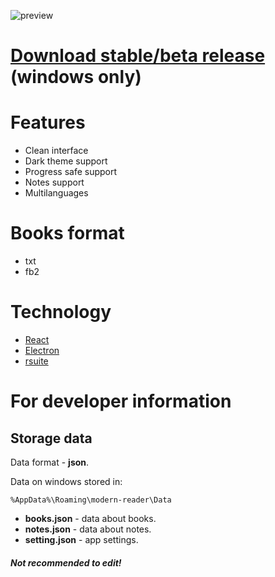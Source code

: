 ![preview](https://i.ibb.co/WzqY3XJ/preview.png)


# [Download stable/beta release](https://github.com/mrreads/modern-reader/releases) (windows only)

# Features

- Clean interface
- Dark theme support
- Progress safe support
- Notes support
- Multilanguages

# Books format

- txt
- fb2


# Technology

- [React](https://reactjs.org/)
- [Electron](https://www.electronjs.org/)
- [rsuite](https://github.com/rsuite/rsuite)

# For developer information

## Storage data

Data format - **json**.

Data on windows stored in:

```%AppData%\Roaming\modern-reader\Data```

- **books.json** - data about books.
- **notes.json** - data about notes.
- **setting.json** - app settings.

##### Not recommended to edit!